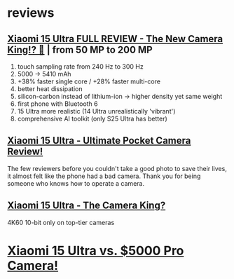 # reviews
## [Xiaomi 15 Ultra FULL REVIEW - The New Camera King!? 👑](https://www.youtube.com/watch?v=IsEaCr0mszg) | from 50 MP to 200 MP
1. touch sampling rate from 240 Hz to 300 Hz
2. 5000 → 5410 mAh
3. +38% faster single core / +28% faster multi-core
4. better heat dissipation
5. silicon-carbon instead of lithium-ion → higher density yet same weight
6. first phone with Bluetooth 6
7. 15 Ultra more realistic (14 Ultra unrealistically 'vibrant')
8. comprehensive AI toolkit (only S25 Ultra has better)

## [Xiaomi 15 Ultra - Ultimate Pocket Camera Review!](https://www.youtube.com/watch?v=523U7nNvYvA)
The few reviewers before you couldn't take a good photo to save their lives, it almost felt like the phone had a bad camera. Thank you for being someone who knows how to operate a camera.

## [Xiaomi 15 Ultra - The Camera King?](https://youtu.be/le3sEwiWiFM?si=ZZ54Kpo3Ql3K__BQ&t=923)
4K60 10-bit only on top-tier cameras

# [Xiaomi 15 Ultra vs. $5000 Pro Camera!](https://www.youtube.com/watch?v=1sTAYmd4hh8)
